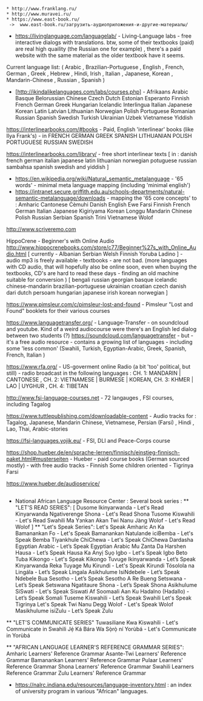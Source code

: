 
    * http://www.franklang.ru/
    * http://www.muravei.ru/
    * https://www.east-book.ru/
     ->  www.east-book.ru/загрузить-аудиоприложения-и-другие-материалы/


 * https://livinglanguage.com/languagelab/ - Living-Language labs - free interactive dialogs with translations. btw, some of their textbooks (paid) are real high quaility (the Russian one for example) , there's a paid website with the same material as the older textbook have it seems.

 Current language list: 
 ( Arabic  , Brazilian-Portuguese  , English  , French, German  , Greek  , Hebrew  , Hindi, Irish  , Italian  , Japanese, Korean  , Mandarin-Chinese  , Russian  , Spanish ) 
 



* [http://ikindalikelanguages.com/labs/courses.php] -  Afrikaans Arabic Basque Belorussian Chinese Czech Dutch Estonian Esperanto Finnish French German Greek Hungarian Icelandic Interlingua Italian Japanese Korean Latin Latvian Lithuanian Norwegian Polish Portuguese Romanian Russian Spanish Swedish Turkish Ukrainian Uzbek Vietnamese Yiddish


https://interlinearbooks.com/#books - Paid, English 'interlinear' books (like Ilya Frank's) - in FRENCH GERMAN GREEK SPANISH LITHUANIAN POLISH PORTUGUESE RUSSIAN SWEDISH

https://interlinearbooks.com/library/ - free short interlinear texts [ in : danish french german italian japanese latin lithuanian norwegian potuguese russian sambahsa spanish swedish and yiddish ]


* https://en.wikipedia.org/wiki/Natural_semantic_metalanguage - '65 words' - minimal meta language mapping (including 'minimal english')
* https://intranet.secure.griffith.edu.au/schools-departments/natural-semantic-metalanguage/downloads - mapping the '65 core concepts' to : 
Amharic  Cantonese  Cèmuhi  Danish  English  Ewe  Farsi  Finnish  French  German  Italian  Japanese  Kigiriyama  Korean  Longgu  Mandarin Chinese  Polish  Russian  Serbian  Spanish  Trini  Vietnamese  Wolof 

http://www.scriveremo.com


HippoCrene - Beginner's with Online Audio
http://www.hippocrenebooks.com/store/c77/Beginner%27s_with_Online_Audio.html [ currently - Albanian Serbian Welsh Finnish Yoruba Ladino ] - audio mp3 is freely available - textbooks - are not bad. (more languages with CD audio, that will hopefully also be online soon, even when buying the textbooks, CD's are hard to read these days - finding an old machine suitable for conversion ) [ bengali russian georgian basque icelandic chinese-mandarin brazilian-portuguese ukrainian croatian czech danish dari  dutch persoam hungarian japanese irish korean norwegian  ] 





https://www.pimsleur.com/c/pimsleur-lost-and-found - Pimsleur "Lost and Found" booklets for their various courses





https://www.languagetransfer.org/  - Language-Transfer - on soundcloud and youtube. Kind of a weird audiocourse were there's an English led dialog between two students (?) 
https://soundcloud.com/languagetransfer - but - it's a free audio resource - contains a growing list of languages - including some 'less common' (Swahili, Turkish, Egyptian-Arabic, Greek, Spanish, French, Italian )


https://www.rfa.org/ - US-goverment online Radio (a bit 'too' political, but still) - radio broadcast in the following languages : 
CH. 1: MANDARIN | CANTONESE , CH. 2: VIETNAMESE | BURMESE | KOREAN, CH. 3: KHMER | LAO | UYGHUR , CH. 4: TIBETAN



http://www.fsi-language-courses.net - 72 langauges , FSI courses, including Tagalog


https://www.tuttlepublishing.com/downloadable-content - Audio tracks for : Tagalog, Japanese, Mandarin Chinese, Vietnamese, Persian (Farsi) , Hindi , Lao, Thai, Arabic-stories 


https://fsi-languages.yojik.eu/ - FSI, DLI and Peace-Corps course 



https://shop.hueber.de/en/sprache-lernen/finnisch/einstieg-finnisch-paket.html#musterseiten - Hueber - paid course books (German sourced mostly) - with free audio tracks - Finnish 
Some children oriented - Tigrinya Farsi  

https://www.hueber.de/audioservice/

##

 * National African Language Resource Center : Several book series : 
  ** "LET'S READ SERIES": [ Dusome Ikinyarwanda - Let's Read Kinyarwanda
     Ngativerenge Shona - Let's Read Shona
     Tusome Kiswahili - Let's Read Swahili
     Ma Yɜnkan Akan Twi
     Nanu Jàng Wolof - Let's Read Wolof ]
  ** "Let's Speak Series": 
       Let's Speak Amharic
       An Ka Bamanankan Fo - Let's Speak Bamanankan
       Natulande iciBemba - Let's Speak Bemba
       Tiyankhule ChiChewa - Let's Speak ChiChewa
       Dardasha Egyptian Arabic - Let’s Speak Egyptian Arabic
       Mu Zanta Da Harshen Hausa - Let’s Speak Hausa
       Ka Anyị Sụọ Igbo - Let's Speak Igbo
       Beto Tuba Kikongo - Let's Speak Kikongo
       Tuvuge Ikinyarwanda - Let’s Speak Kinyarwanda
       Reka Tuyage Mu Kirundi - Let's Speak Kirundi
       Tósolola na Lingála - Let’s Speak Lingala
       Asikhulume IsiNdebele - Let’s Speak Ndebele
       Bua Sesotho - Let’s Speak Sesotho
       A Re Bueng Setswana - Let’s Speak Setswana
       Ngatitaure Shona - Let’s Speak Shona
       Asikhulume SiSwati - Let's Speak Siswati
       Af Soomaali Aan Ku Hadalno (Hadallo) - Let’s Speak Somali
       Tuseme Kiswahili - Let’s Speak Swahili
       Let's Speak Tigrinya
       Let's Speak Twi
       Nanu Degg Wolof - Let's Speak Wolof
       Masikhulume isiZulu - Let’s Speak Zulu

  ** "LET'S COMMUNICATE SERIES"
      Tuwasiliane Kwa Kiswahili - Let's Communicate in Swahili
      Jẹ́ Ká Bára Wa Sọ̀rọ̀ ní Yorùbá - Let's Communicate in Yorùbá

  ** "AFRICAN LANGUAGE LEARNER'S REFERENCE GRAMMAR SERIES": 
       Amharic Learners' Reference Grammar
       Asante-Twi Learners' Reference Grammar
       Bamanankan Learners' Reference Grammar
       Pulaar Learners' Reference Grammar
       Shona Learners' Reference Grammar
       Swahili Learners Reference Grammar
       Zulu Learners' Reference Grammar

 * https://nalrc.indiana.edu/resources/language-inventory.html : an index of university program in various "African" languages.





